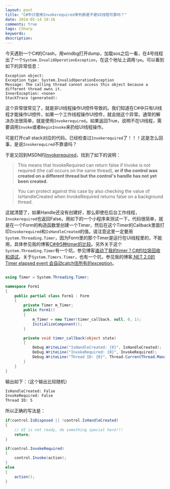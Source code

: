 ```yaml
---
layout: post
title: "C#中只使用Invokerequired来判断是不是UI线程可靠吗？"
date: 2014-05-14 19:16
comments: true
tags: CSharp
keywords:
description:
---
```


今天遇到一个C#的Crash，用windbg打开dump，加载sos之后一看，在4号线程出了一个`System.InvalidOperationException`，在这个地址上调用`!pe`。可以看到如下的异常信息：

```
Exception object:
Exception type: System.InvalidOperationException
Message: The calling thread cannot access this object because a different thread owns it.
InnerException: <none>
StackTrace (generated):
```

这个异常很常见了，就是非UI线程操作UI控件导致的。我们知道在C#中只有UI线程才能操作UI控件，如果一个工作线程操作UI控件，就会抛这个异常。通常的解决办法很简单，就是使用`Invokerequired`。如果返回True，说明不在UI线程，需要调用`Invoke`或者`BeginInvoke`来扔给UI线程操作。

可是打开call stack对应的代码，已经检查过`Invokerequired`了！！！这是怎么回事，是说`Invokerequired`不靠谱吗？

于是又回到MSDN的[Invokerequired](http://msdn.microsoft.com/en-us/library/system.windows.forms.control.invokerequired%28v=vs.110%29.aspx)，找到了如下的说明：
> This means that InvokeRequired can return false if Invoke is not required (the call occurs on the same thread), **or if the control was created on a different thread but the control's handle has not yet been created**.

> You can protect against this case by also checking the value of IsHandleCreated when InvokeRequired returns false on a background thread.

这就清楚了，如果Handle还没有创建好，那么即使在后台工作线程，`Invokerequired`也返回False。用如下的一个小程序来测试一下，代码很简单，就是在一个Form的构造函数里创建一个Timer，然后在这个Timer的Callback里面打印`Invokerequired`和`IsHandleCreated`的值。请注意这里一定要用`System.Threading.Timer`，因为Form里的那个Timer是运行在UI线程里的，不能用，具体参见我的博客[C#中5种timer的比较](http://fresky.github.io/blog/2013/07/09/compare-of-5-timers-in-csharp/)。另外关于这个`System.Threading.Timer`有一个坑，参见博客[谁动了我的timer？C#的垃圾回收和调试](http://fresky.github.io/blog/2013/06/20/where-is-my-timer-csharp-gc/)。关于`System.Timers.Timer`，也有一个坑，参见我的博客[.NET 2.0的Timer elapsed event 会自动catch住所有的exception](http://fresky.github.io/blog/2011/06/23/dot-net-2-timer-elapsed-event-will-catch-all-exception-for-you/)。

```c#

using Timer = System.Threading.Timer;

namespace Form1
{
    public partial class Form1 : Form
    {
        private Timer m_Timer;
        public Form1()
        {
            m_Timer = new Timer(timer_callback, null, 0, 1);
            InitializeComponent();
        }

        private void timer_callback(object state)
        {
            Debug.WriteLine("IsHandleCreated: {0}", IsHandleCreated);
            Debug.WriteLine("InvokeRequired: {0}", InvokeRequired);
            Debug.WriteLine("Thread ID: {0}", Thread.CurrentThread.ManagedThreadId);
        }
    }
}
```

输出如下：（这个输出比较随机）

```bash
IsHandleCreated: False
InvokeRequired: False
Thread ID: 5
```

所以正确的写法是：

```c#
if(control.IsDisposed || !control.IsHandleCreated)
{
    // UI is not ready, do something special here!!!
    return;
}

if(control.InvokeRequired)
{
    control.Invoke(action);
}
else
{
    action();
}
```

